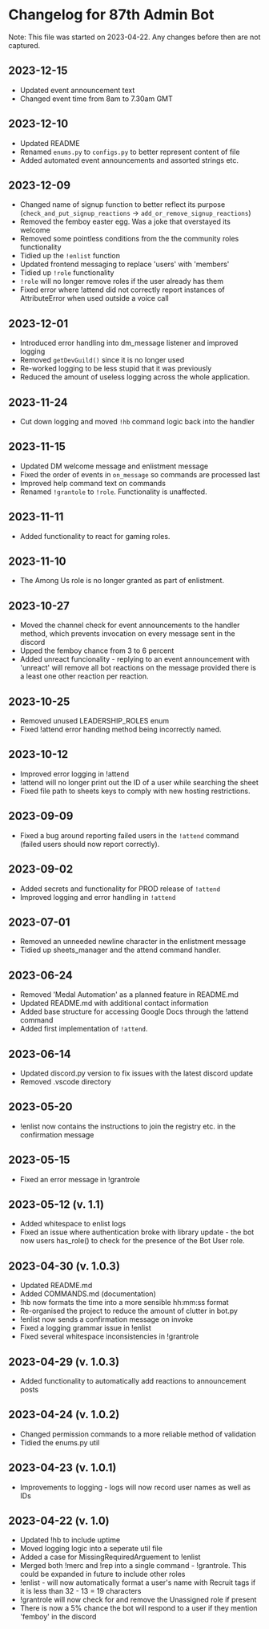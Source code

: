 # Changelog for 87th Admin Bot
Note: This file was started on 2023-04-22. Any changes before then are not captured.

## 2023-12-15
- Updated event announcement text
- Changed event time from 8am to 7.30am GMT

## 2023-12-10
- Updated README
- Renamed `enums.py` to `configs.py` to better represent content of file
- Added automated event announcements and assorted strings etc.

## 2023-12-09
- Changed name of signup function to better reflect its purpose (`check_and_put_signup_reactions` -> `add_or_remove_signup_reactions`)
- Removed the femboy easter egg. Was a joke that overstayed its welcome
- Removed some pointless conditions from the the community roles functionality
- Tidied up the `!enlist` function
- Updated frontend messaging to replace 'users' with 'members'
- Tidied up `!role` functionality
- `!role` will no longer remove roles if the user already has them
- Fixed error where !attend did not correctly report instances of AttributeError when used outside a voice call

## 2023-12-01
- Introduced error handling into dm_message listener and improved logging
- Removed `getDevGuild()` since it is no longer used
- Re-worked logging to be less stupid that it was previously
- Reduced the amount of useless logging across the whole application.

## 2023-11-24
- Cut down logging and moved `!hb` command logic back into the handler

## 2023-11-15
- Updated DM welcome message and enlistment message 
- Fixed the order of events in `on_message` so commands are processed last
- Improved help command text on commands
- Renamed `!grantole` to `!role`. Functionality is unaffected.

## 2023-11-11
- Added functionality to react for gaming roles.

## 2023-11-10
- The Among Us role is no longer granted as part of enlistment.

## 2023-10-27
- Moved the channel check for event announcements to the handler method, which prevents invocation on every message sent in the discord
- Upped the femboy chance from 3 to 6 percent
- Added unreact funcionality - replying to an event announcement with 'unreact' will remove all bot reactions on the message provided there is a least one other reaction per reaction.

## 2023-10-25
- Removed unused LEADERSHIP_ROLES enum
- Fixed !attend error handing method being incorrectly named.

## 2023-10-12
- Improved error logging in !attend
- !attend will no longer print out the ID of a user while searching the sheet
- Fixed file path to sheets keys to comply with new hosting restrictions.

## 2023-09-09
- Fixed a bug around reporting failed users in the `!attend` command (failed users should now report correctly).

## 2023-09-02
- Added secrets and functionality for PROD release of `!attend`
- Improved logging and error handling in `!attend`

## 2023-07-01
- Removed an unneeded newline character in the enlistment message
- Tidied up sheets_manager and the attend command handler.

## 2023-06-24
- Removed 'Medal Automation' as a planned feature in README.md
- Updated README.md with additional contact information
- Added base structure for accessing Google Docs through the !attend command
- Added first implementation of `!attend`.

## 2023-06-14
- Updated discord.py version to fix issues with the latest discord update
- Removed .vscode directory

## 2023-05-20
- !enlist now contains the instructions to join the registry etc. in the confirmation message

## 2023-05-15
- Fixed an error message in !grantrole

## 2023-05-12 (v. 1.1)
- Added whitespace to enlist logs
- Fixed an issue where authentication broke with library update - the bot now users has_role() to check for the presence of the Bot User role.

## 2023-04-30 (v. 1.0.3)
- Updated README.md
- Added COMMANDS.md (documentation)
- !hb now formats the time into a more sensible hh:mm:ss format
- Re-organised the project to reduce the amount of clutter in bot.py
- !enlist now sends a confirmation message on invoke
- Fixed a logging grammar issue in !enlist
- Fixed several whitespace inconsistencies in !grantrole

## 2023-04-29 (v. 1.0.3)
- Added functionality to automatically add reactions to announcement posts

## 2023-04-24 (v. 1.0.2)
- Changed permission commands to a more reliable method of validation
- Tidied the enums.py util

## 2023-04-23 (v. 1.0.1)
- Improvements to logging - logs will now record user names as well as IDs

## 2023-04-22 (v. 1.0)
- Updated !hb to include uptime
- Moved logging logic into a seperate util file
- Added a case for MissingRequiredArguement to !enlist
- Merged both !merc and !rep into a single command - !grantrole. This could be expanded in future to include other roles
- !enlist - will now automatically format a user's name with Recruit tags if it is less than 32 - 13 = 19 characters
- !grantrole will now check for and remove the Unassigned role if present
- There is now a 5% chance the bot will respond to a user if they mention 'femboy' in the discord